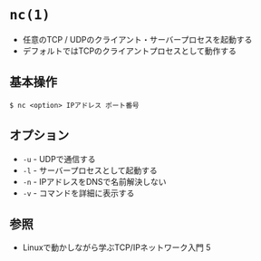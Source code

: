 # `nc(1)`
- 任意のTCP / UDPのクライアント・サーバープロセスを起動する
- デフォルトではTCPのクライアントプロセスとして動作する

## 基本操作
```
$ nc <option> IPアドレス ポート番号
```

## オプション
- `-u` - UDPで通信する
- `-l` - サーバープロセスとして起動する
- `-n` - IPアドレスをDNSで名前解決しない
- `-v` - コマンドを詳細に表示する

## 参照
- Linuxで動かしながら学ぶTCP/IPネットワーク入門 5
